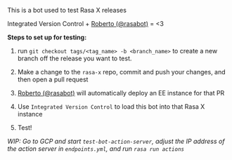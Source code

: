 This is a bot used to test Rasa X releases

Integrated Version Control + [Roberto (@rasabot)](https://github.com/rasabot)  = <3

**Steps to set up for testing:**

1) run `git checkout tags/<tag_name> -b <branch_name>` to create a new branch off the release you want to test.

2) Make a change to the `rasa-x` repo, commit and push your changes, and then open a pull request

3) [Roberto (@rasabot)](https://github.com/rasabot) will automatically deploy an EE instance for that PR

4) Use `Integrated Version Control` to load this bot into that Rasa X instance

5) Test!

*WIP: Go to GCP and start `test-bot-action-server`, adjust the IP address of the action server in `endpoints.yml`, and run `rasa run actions`*
